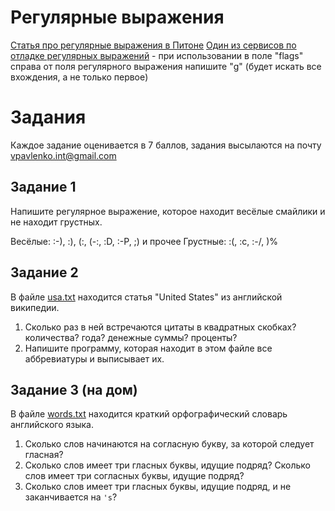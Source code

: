 Регулярные выражения
====================

[Статья про регулярные выражения в Питоне](http://blog.dzinko.org/2011/03/python.html)
[Один из сервисов по отладке регулярных выражений](http://regex101.com/#python) - при использовании в поле "flags" справа от поля регулярного выражения напишите "g" (будет искать все вхождения, а не только первое)


Задания
=======

Каждое задание оценивается в 7 баллов, задания высылаются на почту [vpavlenko.int@gmail.com](mailto:vpavlenko.int@gmail.com)


Задание 1
---------

Напишите регулярное выражение, которое находит весёлые смайлики и не находит грустных.

Весёлые: :-), :), (:, (-:, :D, :-P, ;) и прочее
Грустные: :(, :c, :-/, )%


Задание 2
---------

В файле [usa.txt](usa.txt) находится статья "United States" из английской википедии.

1. Сколько раз в ней встречаются цитаты в квадратных скобках? количества? года? денежные суммы? проценты?
2. Напишите программу, которая находит в этом файле все аббревиатуры и выписывает их.


Задание 3 (на дом)
------------------

В файле [words.txt](words.txt) находится краткий орфографический словарь английского языка.

1. Сколько слов начинаются на согласную букву, за которой следует гласная?
2. Сколько слов имеет три гласных буквы, идущие подряд? Сколько слов имеет три согласных буквы, идущие подряд?
3. Сколько слов имеет три гласных буквы, идущие подряд, и не заканчивается на `'s`?
